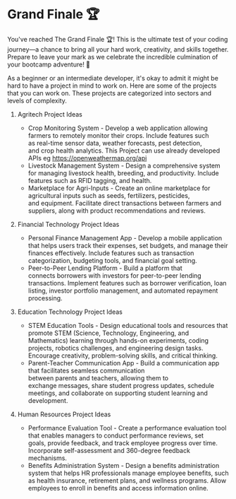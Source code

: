# Grand Finale 🏆

You've reached The Grand Finale 🏆! This is the ultimate test of your coding journey—a chance to bring all your hard work, creativity, and skills together. Prepare to leave your mark as we celebrate the incredible culmination of your bootcamp adventure! 🎉

As a beginner or an intermediate developer, it's okay to admit it might be hard to have a project in mind to work on. Here are some of the projects that you can work on. These projects are categorized into sectors and levels of complexity.


1. Agritech Project Ideas
    - Crop Monitoring System - Develop a web application allowing farmers to remotely monitor their crops. Include features such as real-time sensor data, weather forecasts, pest detection, and crop health analytics. This Project can use already developed APIs eg https://openweathermap.org/api
    - Livestock Management System - Design a comprehensive system for managing livestock health, breeding, and productivity. Include features such as RFID tagging, and health.
    - Marketplace for Agri-Inputs - Create an online marketplace for agricultural inputs such as seeds, fertilizers, pesticides, and equipment. Facilitate direct transactions between farmers and suppliers, along with product recommendations and reviews.

2. Financial Technology Project Ideas
    - Personal Finance Management App - Develop a mobile application that helps users track their expenses, set budgets, and manage their finances effectively. Include features such as transaction categorization, budgeting tools, and financial goal setting.
    - Peer-to-Peer Lending Platform - Build a platform that connects borrowers with investors for peer-to-peer lending transactions. Implement features such as borrower verification, loan listing, investor portfolio management, and automated repayment processing.

3. Education Technology Project Ideas
    - STEM Education Tools - Design educational tools and resources that promote STEM (Science, Technology, Engineering, and Mathematics) learning through hands-on experiments, coding projects, robotics challenges, and engineering design tasks. Encourage creativity, problem-solving skills, and critical thinking. 
    - Parent-Teacher Communication App - Build a communication app that facilitates seamless communication between parents and teachers, allowing them to exchange messages, share student progress updates, schedule meetings, and collaborate on supporting student learning and development.

4. Human Resources Project Ideas
    - Performance Evaluation Tool - Create a performance evaluation tool that enables managers to conduct performance reviews, set goals, provide feedback, and track employee progress over time. Incorporate self-assessment and 360-degree feedback mechanisms.
    - Benefits Administration System - Design a benefits administration system that helps HR professionals manage employee benefits, such as health insurance, retirement plans, and wellness programs. Allow employees to enroll in benefits and access information online.

    